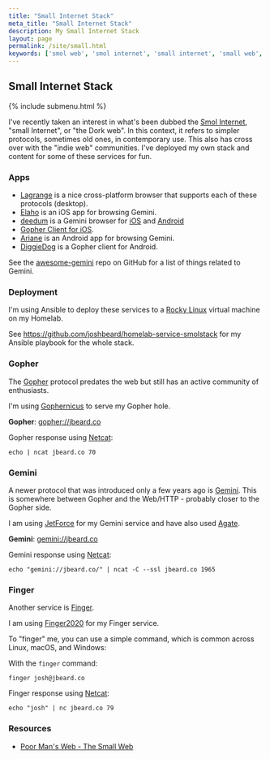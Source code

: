 ```yaml
---
title: "Small Internet Stack"
meta_title: "Small Internet Stack"
description: My Small Internet Stack
layout: page
permalink: /site/small.html
keywords: ['smol web', 'smol internet', 'small internet', 'small web', 'gopher', 'gemini', 'gopher hole', 'gemini capsule', 'gopher site', 'gemini site', 'finger', 'alternative web', 'indie web', 'finger protocol', 'finger user']
---
```

## Small Internet Stack

{% include submenu.html %}

I've recently taken an interest in what's been dubbed the [Smol Internet](https://thedorkweb.substack.com/p/gopher-gemini-and-the-smol-internet?s=r),
"small Internet", or "the Dork web". In this context, it refers to simpler
protocols, sometimes old ones, in contemporary use. This also has cross over with the "indie web" communities.
I've deployed my own stack and content for some of these services for fun.

### Apps

* [Lagrange](https://gmi.skyjake.fi/lagrange/) is a nice cross-platform browser that supports each of these protocols (desktop).
* [Elaho](https://apps.apple.com/us/app/elaho/id1514950389) is an iOS app for browsing Gemini.
* [deedum](https://github.com/snoe/deedum) is a Gemini browser for [iOS](https://apps.apple.com/to/app/deedum/id1546810946) and [Android](https://play.google.com/store/apps/details?id=ca.snoe.deedum)
* [Gopher Client for iOS](https://apps.apple.com/us/app/gopher-client/id1235310088).
* [Ariane](https://play.google.com/store/apps/details?id=oppen.gemini.ariane) is an Android app for browsing Gemini.
* [DiggieDog](https://play.google.com/store/apps/details?id=com.afewroosloose.gopher) is a Gopher client for Android.

See the [awesome-gemini](https://github.com/kr1sp1n/awesome-gemini) repo on
GitHub for a list of things related to Gemini.

### Deployment

I'm using Ansible to deploy these services to a [Rocky Linux](https://rockylinux.org/)
virtual machine on my Homelab.

See <https://github.com/joshbeard/homelab-service-smolstack> for my Ansible
playbook for the whole stack.

### Gopher

The [Gopher](https://en.wikipedia.org/wiki/Gopher_(protocol)) protocol predates the web but still has an active
community of enthusiasts.

I'm using [Gophernicus](https://gophernicus.org/) to serve my Gopher hole.

__Gopher__: <a href="gopher://jbeard.co">gopher://jbeard.co</a>

Gopher response using [Netcat](https://www.varonis.com/blog/netcat-commands):

```shell
echo | ncat jbeard.co 70
```

### Gemini

A newer protocol that was introduced only a few years ago is
[Gemini](https://gemini.circumlunar.space/). This is somewhere between
Gopher and the Web/HTTP - probably closer to the Gopher side.

I am using [JetForce](https://github.com/michael-lazar/jetforce) for my
Gemini service and have also used [Agate](https://github.com/mbrubeck/agate).

__Gemini__: <a href="gemini://jbeard.co">gemini://jbeard.co</a>

Gemini response using [Netcat](https://www.varonis.com/blog/netcat-commands):

```shell
echo "gemini://jbeard.co/" | ncat -C --ssl jbeard.co 1965
```

### Finger

Another service is [Finger](https://en.wikipedia.org/wiki/Finger_%28protocol%29).

I am using [Finger2020](https://github.com/michael-lazar/finger2020) for my
Finger service.

To "finger" me, you can use a simple command, which is common across Linux, macOS, and Windows:

With the `finger` command:

```shell
finger josh@jbeard.co
```

Finger response using [Netcat](https://www.varonis.com/blog/netcat-commands):

```shell
echo "josh" | nc jbeard.co 79
```

### Resources

* [Poor Man's Web - The Small Web](https://zserge.com/posts/small-web/)
